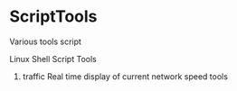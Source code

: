 ScriptTools
===========

Various tools script

Linux Shell Script Tools
1. traffic  Real time display of current network speed tools




